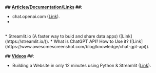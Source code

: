 **## <ins>Articles/Documentation/Links</ins> ##**:
* chat.openai.com ([Link](https://chat.openai.com/)).
* 
<br>
* Streamlit.io (A faster way to buid and share data apps) ([Link](https://streamlit.io/)).
* What is ChatGPT API? How to Use it? ([Link](https://www.awesomescreenshot.com/blog/knowledge/chat-gpt-api)).

**## <ins>Videos</ins> ##**:
* Building a Website in only 12 minutes using Python & Streamlit ([Link](https://www.youtube.com/watch?v=VqgUkExPvLY)).
